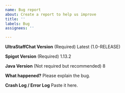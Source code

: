 ```yaml
---
name: Bug report
about: Create a report to help us improve
title: ''
labels: Bug
assignees: ''

---
```


**UltraStaffChat Version** (Required)
Latest (1.0-RELEASE)

**Spigot Version** (Required)
1.13.2

**Java Version** (Not required but recommended)
8

**What happened?**
Please explain the bug.

**Crash Log / Error Log**
Paste it here.
